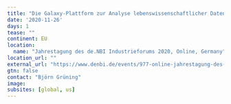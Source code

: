 ```yaml
---
title: "Die Galaxy-Plattform zur Analyse lebenswissenschaftlicher Daten"
date: '2020-11-26'
days: 1
tease: ""
continent: EU
location:
  name: "Jahrestagung des de.NBI Industrieforums 2020, Online, Germany"
location_url: ""
external_url: "https://www.denbi.de/events/977-online-jahrestagung-des-de-nbi-industrieforums-2020"
gtn: false
contact: "Björn Grüning"
image: 
subsites: [global, us]
---
```

